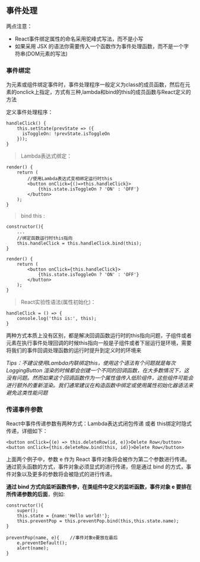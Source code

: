 ## 事件处理

两点注意：

- React事件绑定属性的命名采用驼峰式写法，而不是小写
- 如果采用 JSX 的语法你需要传入一个函数作为事件处理函数，而不是一个字符串(DOM元素的写法)


### 事件绑定

为元素或组件绑定事件时，事件处理程序一般定义为class的成员函数，然后在元素的onclick上指定，方式有三种,lambda和bind的this的成员函数与React定义的方法

定义事件处理程序：

	handleClick() {
		this.setState(prevState => ({
		  isToggleOn: !prevState.isToggleOn
		}));
	}

> Lambda表达式绑定：

	render() {
		return (
			//使用Lambda表达式变相绑定运行时this
			<button onClick={()=>this.handleClick}>
				{this.state.isToggleOn ? 'ON' : 'OFF'}
			</button>
		);
	}

> bind this :

	constructor(){
		...
		//绑定函数运行时this指向
		this.handleClick = this.handleClick.bind(this);
	}

	render() {
		return (
			<button onClick={this.handleClick}>
				{this.state.isToggleOn ? 'ON' : 'OFF'}
			</button>
		);
	}

> React实验性语法(属性初始化)：

	handleClick = () => {
		console.log('this is:', this);
	}


两种方式本质上没有区别，都是解决回调函数运行时的this指向问题，子组件或者元素在执行事件处理回调的时候this指向一般是子组件或者下层运行是环境，需要将我们的事件回调处理函数的运行时提升到定义时的环境来

*Tips：不建议使用Lambda内联绑定this，使用这个语法有个问题就是每次 LoggingButton 渲染的时候都会创建一个不同的回调函数，在大多数情况下，这没有问题。然而如果这个回调函数作为一个属性值传入低阶组件，这些组件可能会进行额外的重新渲染。我们通常建议在构造函数中绑定或使用属性初始化器语法来避免这类性能问题*


### 传递事件参数

React中事件传递参数有两种方式：Lambda表达式闭包传递 或者 this绑定时隐式传递，详细如下：

	<button onClick={(e) => this.deleteRow(id, e)}>Delete Row</button>
	<button onClick={this.deleteRow.bind(this, id)}>Delete Row</button>

上面两个例子中，参数 e 作为 React 事件对象将会被作为第二个参数进行传递。通过箭头函数的方式，事件对象必须显式的进行传递，但是通过 bind 的方式，事件对象以及更多的参数将会被隐式的进行传递。

**通过 bind 方式向监听函数传参，在类组件中定义的监听函数，事件对象 e 要排在所传递参数的后面**，例如:

	constructor(){
        super();
        this.state = {name:'Hello world!'};
		this.preventPop = this.preventPop.bind(this,this.state.name);
    }
    
    preventPop(name, e){    //事件对象e要放在最后
        e.preventDefault();
        alert(name);
    }









